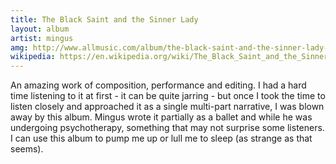 ```yaml
---
title: The Black Saint and the Sinner Lady
layout: album
artist: mingus
amg: http://www.allmusic.com/album/the-black-saint-and-the-sinner-lady-mw0000192238
wikipedia: https://en.wikipedia.org/wiki/The_Black_Saint_and_the_Sinner_Lady
---
```


An amazing work of composition, performance and editing. I had a hard time listening to it at first - it can be quite jarring - but once I took the time to listen closely and approached it as a single multi-part narrative, I was blown away by this album. Mingus wrote it partially as a ballet and while he was undergoing psychotherapy, something that may not surprise some listeners. I can use this album to pump me up or lull me to sleep (as strange as that seems).
